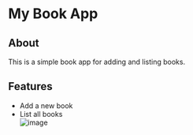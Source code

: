 # My Book App

## About  
This is a simple book app for adding and listing books.

## Features  
- Add a new book  
- List all books  
![image](https://github.com/user-attachments/assets/efee4119-56f6-4c60-adf2-b05cd11bca1c)

